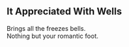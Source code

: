 It Appreciated With Wells
-------------------------
Brings all the freezes bells.  
Nothing but your romantic foot.  

